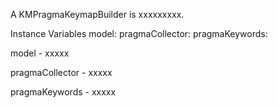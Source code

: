 A KMPragmaKeymapBuilder is xxxxxxxxx.Instance Variables	model:		<Object>	pragmaCollector:		<Object>	pragmaKeywords:		<Object>model	- xxxxxpragmaCollector	- xxxxxpragmaKeywords	- xxxxx